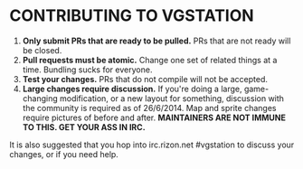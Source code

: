 CONTRIBUTING TO VGSTATION
=========================

1. **Only submit PRs that are ready to be pulled.**  PRs that are not ready will be closed.
2. **Pull requests must be atomic.**  Change one set of related things at a time.  Bundling sucks for everyone.
3. **Test your changes.**  PRs that do not compile will not be accepted.
4. **Large changes require discussion.**  If you're doing a large, game-changing modification, or a new layout for something, discussion with the community is required as of 26/6/2014.  Map and sprite changes require pictures of before and after.  **MAINTAINERS ARE NOT IMMUNE TO THIS.  GET YOUR ASS IN IRC.**

It is also suggested that you hop into irc.rizon.net #vgstation to discuss your changes, or if you need help.
